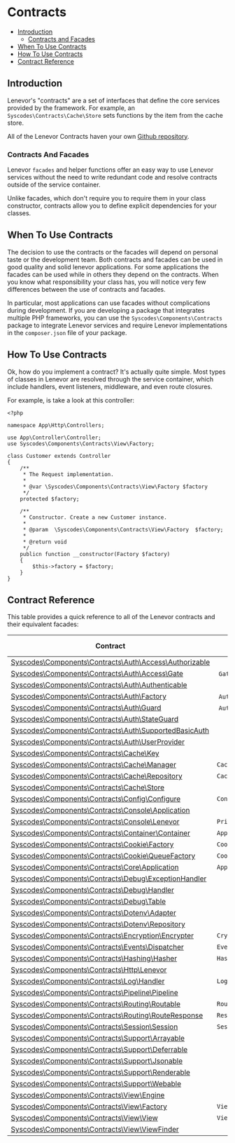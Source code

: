# Contracts

- [Introduction](#introduction)
    - [Contracts and Facades](#contracts-and-facades)
- [When To Use Contracts](#when-to-use-contracts)
- [How To Use Contracts](#how-to-use-contracts)
- [Contract Reference](#contract-reference)


<a name="introduction"></a>
## Introduction  

Lenevor's "contracts" are a set of interfaces that define the core services provided by the framework. For example, an `Syscodes\Contracts\Cache\Store` sets functions by the item from the cache store.

All of the Lenevor Contracts haven your own [Github repository](https://github.com/syscodes/contracts).

<a name="contracts-and-facades"></a>
### Contracts And Facades

Lenevor `facades` and helper functions offer an easy way to use Lenevor services without the need to write redundant code and resolve contracts outside of the service container.

Unlike facades, which don't require you to require them in your class constructor, contracts allow you to define explicit dependencies for your classes. 

<a name="when-to-use-contracts"></a>
## When To Use Contracts

The decision to use the contracts or the facades will depend on personal taste or the development team. Both contracts and facades can be used in good quality and solid lenevor applications. For some applications the facades can be used while in others they depend on the contracts. When you know what responsibility your class has, you will notice very few differences between the use of contracts and facades.

In particular, most applications can use facades without complications during development. If you are developing a package that integrates multiple PHP frameworks, you can use the `Syscodes\Components\Contracts` package to integrate Lenevor services and require Lenevor implementations in the `composer.json` file of your package.

<a name="how-to-use-contracts"></a>
## How To Use Contracts

Ok, how do you implement a contract? It's actually quite simple. Most types of classes in Lenevor are resolved through the service container, which include handlers, event listeners, middleware, and even route closures.

For example,  is take a look at this controller: 

    <?php

    namespace App\Http\Controllers;

    use App\Controller\Controller;
    use Syscodes\Components\Contracts\View\Factory;

    class Customer extends Controller
    {
        /**
         * The Request implementation.
         *
         * @var \Syscodes\Components\Contracts\View\Factory $factory
         */
        protected $factory;

        /**
         * Constructor. Create a new Customer instance.
         *
         * @param  \Syscodes\Components\Contracts\View\Factory  $factory;
         *
         * @return void
         */
        publicn function __constructor(Factory $factory)
        {
            $this->factory = $factory;
        }
    }

<a name="contract-reference"></a>
## Contract Reference

This table provides a quick reference to all of the Lenevor contracts and their equivalent facades:

| Contract                                                                                                                                        | References Facade            |
|-------------------------------------------------------------------------------------------------------------------------------------------------|------------------------------|
| [Syscodes\Components\Contracts\Auth\Access\Authorizable](https://github.com/syscodes/contracts/blob/{{version}}/Auth/Access/Authorizable.php)   | &nbsp;                       |
| [Syscodes\Components\Contracts\Auth\Access\Gate](https://github.com/syscodes/contracts/blob/{{version}}/Auth/Access/Gate.php)                   | `Gate`                       |
| [Syscodes\Components\Contracts\Auth\Authenticable](https://github.com/syscodes/contracts/blob/{{version}}/Auth/Authenticable.php)               | &nbsp;                       |
| [Syscodes\Components\Contracts\Auth\Factory](https://github.com/syscodes/contracts/blob/{{version}}/Auth/Factory.php)                           | `Auth`                       |
| [Syscodes\Components\Contracts\Auth\Guard](https://github.com/syscodes/contracts/blob/{{version}}/Auth/Guard.php)                               | `Auth::guard()`              |
| [Syscodes\Components\Contracts\Auth\StateGuard](https://github.com/syscodes/contracts/blob/{{version}}/Auth/StateGuard.php)                     | &nbsp;                       |
| [Syscodes\Components\Contracts\Auth\SupportedBasicAuth](https://github.com/syscodes/contracts/blob/{{version}}/Auth/SupportedBasicAuth.php)     | &nbsp;                       |
| [Syscodes\Components\Contracts\Auth\UserProvider](https://github.com/syscodes/contracts/blob/{{version}}/Auth/UserProvider.php)                 | &nbsp;                       |
| [Syscodes\Components\Contracts\Cache\Key](https://github.com/syscodes/contracts/blob/{{version}}/Cache/Key.php)                                 | &nbsp;                       |
| [Syscodes\Components\Contracts\Cache\Manager](https://github.com/syscodes/contracts/blob/{{version}}/Cache/Manager.php)                         | `Cache`                      |
| [Syscodes\Components\Contracts\Cache\Repository](https://github.com/syscodes/contracts/blob/{{version}}/Cache/Repository.php)                   | `Cache::driver()`            |
| [Syscodes\Components\Contracts\Cache\Store](https://github.com/syscodes/contracts/blob/{{version}}/Cache/Store.php)                             | &nbsp;                       |
| [Syscodes\Components\Contracts\Config\Configure](https://github.com/syscodes/contracts/blob/{{version}}/Config/Configure.php)                   | `Config`                     |
| [Syscodes\Components\Contracts\Console\Application](https://github.com/syscodes/contracts/blob/{{version}}/Console/Application.php)             | &nbsp;                       |
| [Syscodes\Components\Contracts\Console\Lenevor](https://github.com/syscodes/contracts/blob/{{version}}/Console/Lenevor.php)                     | `Prime`                      |
| [Syscodes\Components\Contracts\Container\Container](https://github.com/syscodes/contracts/blob/{{version}}/Container/Container.php)             | `App`                        |
| [Syscodes\Components\Contracts\Cookie\Factory](https://github.com/syscodes/contracts/blob/{{version}}/Cookie/Factory.php)                       | `Cookie`                     |
| [Syscodes\Components\Contracts\Cookie\QueueFactory](https://github.com/syscodes/contracts/blob/{{version}}/Cookie/QueueFactory.php)             | `Cookie::queue()`            |
| [Syscodes\Components\Contracts\Core\Application](https://github.com/syscodes/contracts/blob/{{version}}/Core/Application.php)                   | `App`                        |
| [Syscodes\Components\Contracts\Debug\ExceptionHandler](https://github.com/syscodes/contracts/blob/{{version}}/Debug/ExceptionHandler.php)       | &nbsp;                       |
| [Syscodes\Components\Contracts\Debug\Handler](https://github.com/syscodes/contracts/blob/{{version}}/Debug/Handler.php)                         | &nbsp;                       |
| [Syscodes\Components\Contracts\Debug\Table](https://github.com/syscodes/contracts/blob/{{version}}/Debug/Table.php)                             | &nbsp;                       |
| [Syscodes\Components\Contracts\Dotenv\Adapter](https://github.com/syscodes/contracts/blob/{{version}}/Dotenv/Adapter.php)                       | &nbsp;                       |
| [Syscodes\Components\Contracts\Dotenv\Repository](https://github.com/syscodes/contracts/blob/{{version}}/Dotenv/Repository.php)                 | &nbsp;                       |
| [Syscodes\Components\Contracts\Encryption\Encrypter](https://github.com/Syscodes/contracts/blob/{{version}}/Encryption/Encrypter.php)           | `Crypt`                      |
| [Syscodes\Components\Contracts\Events\Dispatcher](https://github.com/syscodes/contracts/blob/{{version}}/Events/Dispatcher.php)                 | `Event`                      |
| [Syscodes\Components\Contracts\Hashing\Hasher](https://github.com/syscodes/contracts/blob/{{version}}/Hashing/Hasher.php)                       | `Hash`                       |
| [Syscodes\Components\Contracts\Http\Lenevor](https://github.com/syscodes/contracts/blob/{{version}}/Http/Lenevor.php)                           | &nbsp;                       |
| [Syscodes\Components\Contracts\Log\Handler](https://github.com/syscodes/contracts/blob/{{version}}/Log/Handler.php)                             | `Log`                        |
| [Syscodes\Components\Contracts\Pipeline\Pipeline](https://github.com/syscodes/contracts/blob/{{version}}/Pipeline/Pipeline.php)                 | &nbsp;                       |
| [Syscodes\Components\Contracts\Routing\Routable](https://github.com/syscodes/contracts/blob/{{version}}/Routing/Routable.php)                   | `Route`                      |
| [Syscodes\Components\Contracts\Routing\RouteResponse](https://github.com/syscodes/contracts/blob/{{version}}/Routing/RouteResponse.php)         | `Response`                   |
| [Syscodes\Components\Contracts\Session\Session](https://github.com/syscodes/contracts/blob/{{version}}/Session/Session.php)                     | `Session::driver()`          |
| [Syscodes\Components\Contracts\Support\Arrayable](https://github.com/Syscodes/contracts/blob/{{version}}/Support/Arrayable.php)                 | &nbsp;                       |
| [Syscodes\Components\Contracts\Support\Deferrable](https://github.com/Syscodes/contracts/blob/{{version}}/Support/Deferrable.php)               | &nbsp;                       |
| [Syscodes\Components\Contracts\Support\Jsonable](https://github.com/Syscodes/contracts/blob/{{version}}/Support/Jsonable.php)                   | &nbsp;                       |
| [Syscodes\Components\Contracts\Support\Renderable](https://github.com/Syscodes/contracts/blob/{{version}}/Support/Renderable.php)               | &nbsp;                       |
| [Syscodes\Components\Contracts\Support\Webable](https://github.com/Syscodes/contracts/blob/{{version}}/Support/Webable.php)                     | &nbsp;                       |
| [Syscodes\Components\Contracts\View\Engine](https://github.com/syscodes/contracts/blob/{{version}}/View/Engine.php)                             | &nbsp;                       |
| [Syscodes\Components\Contracts\View\Factory](https://github.com/syscodes/contracts/blob/{{version}}/View/Factory.php)                           | `View`                       |
| [Syscodes\Components\Contracts\View\View](https://github.com/syscodes/contracts/blob/{{version}}/View/View.php)                                 | `View::make()`               |
| [Syscodes\Components\Contracts\View\ViewFinder](https://github.com/syscodes/contracts/blob/{{version}}/View/ViewFinder.php)                     | &nbsp;                       |